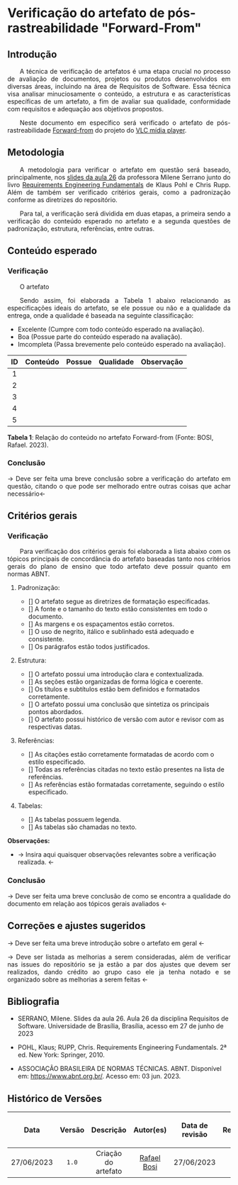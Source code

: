 <div class="body">

# Verificação do artefato de pós-rastreabilidade "Forward-From"

## Introdução

<div align="justify">

&emsp;&emsp;A técnica de verificação de artefatos é uma etapa crucial no processo de avaliação de documentos, projetos ou produtos desenvolvidos em diversas áreas, incluindo na área de Requisitos de Software. Essa técnica visa analisar minuciosamente o conteúdo, a estrutura e as características específicas de um artefato, a fim de avaliar sua qualidade, conformidade com requisitos e adequação aos objetivos propostos.

&emsp;&emsp;Neste documento em específico será verificado o artefato de pós-rastreabilidade <a href="https://requisitos-de-software.github.io/2023.1-VLC/#/pos_rastreabilidade/forward_from.md">Forward-from</a> do projeto do <a href="https://requisitos-de-software.github.io/2023.1-VLC/#/">VLC mídia player</a>.

</div>

## Metodologia

<div align="justify">

&emsp;&emsp;A metodologia para verificar o artefato em questão será baseado, principalmente, nos [slides da aula 26](https://aprender3.unb.br/pluginfile.php/2523172/mod_resource/content/1/Requisitos%20-%20Aula%20026.pdf) da professora Milene Serrano junto do livro [Requirements Engineering Fundamentals](https://aprender3.unb.br/pluginfile.php/2523040/mod_resource/content/2/Rastreabilidade.pdf) de Klaus Pohl e Chris Rupp. Além de também ser verificado critérios gerais, como a padronização conforme as diretrizes do repositório.

&emsp;&emsp;Para tal, a verificação será dividida em duas etapas, a primeira sendo a verificação do conteúdo esperado no artefato e a segunda questões de padronização, estrutura, referências, entre outras.

</div>

## Conteúdo esperado

### Verificação

<div align="justify">

&emsp;&emsp;O artefato 

&emsp;&emsp;Sendo assim, foi elaborada a Tabela 1 abaixo relacionando as especificações ideais do artefato, se ele possue ou não e a qualidade da entrega, onde a qualidade é baseada na seguinte classificação:

- Excelente (Cumpre com todo conteúdo esperado na avaliação).
- Boa (Possue parte do conteúdo esperado na avaliação).
- Imcompleta (Passa brevemente pelo conteúdo esperado na avaliação).

</div>

| ID | Conteúdo | Possue | Qualidade | Observação |
| :-: | :-: | :-: | :-: | :-: |
| 1 |  |  |  |  |
| 2 |  |  |  |  |
| 3 |  |  |  |  |
| 4 |  |  |  |  |
| 5 |  |  |  |  |

<b>Tabela 1</b>: Relação do conteúdo no artefato Forward-from (Fonte: BOSI, Rafael. 2023).

### Conclusão

<div align="justify">

-> Deve ser feita uma breve conclusão sobre a verificação do artefato em questão, citando o que pode ser melhorado entre outras coisas que achar necessário<-

</div>

## Critérios gerais

### Verificação

<div align="justify">

&emsp;&emsp;Para verificação dos critérios gerais foi elaborada a lista abaixo com os tópicos principais de concordância do artefato baseadas tanto nos critérios gerais do plano de ensino que todo artefato deve possuir quanto em normas ABNT.

</div>

1. Padronização:
   - [] O artefato segue as diretrizes de formatação especificadas.
   - [] A fonte e o tamanho do texto estão consistentes em todo o documento.
   - [] As margens e os espaçamentos estão corretos.
   - [] O uso de negrito, itálico e sublinhado está adequado e consistente.
   - [] Os parágrafos estão todos justificados.

2. Estrutura:
   - [] O artefato possui uma introdução clara e contextualizada.
   - [] As seções estão organizadas de forma lógica e coerente.
   - [] Os títulos e subtítulos estão bem definidos e formatados corretamente.
   - [] O artefato possui uma conclusão que sintetiza os principais pontos abordados.
   - [] O artefato possui histórico de versão com autor e revisor com as respectivas datas.

3. Referências:
   - [] As citações estão corretamente formatadas de acordo com o estilo especificado.
   - [] Todas as referências citadas no texto estão presentes na lista de referências.
   - [] As referências estão formatadas corretamente, seguindo o estilo especificado.

4. Tabelas:
   - [] As tabelas possuem legenda.
   - [] As tabelas são chamadas no texto.

<b>Observações:</b>
- -> Insira aqui quaisquer observações relevantes sobre a verificação realizada. <-

### Conclusão

<div align="justify">

-> Deve ser feita uma breve conclusão de como se encontra a qualidade do documento em relação aos tópicos gerais avaliados <-

</div>

## Correções e ajustes sugeridos

<div align="justify">

-> Deve ser feita uma breve introdução sobre o artefato em geral <-

-> Deve ser listada as melhorias a serem consideradas, além de verificar nas issues do repositório se ja estão a par dos ajustes que devem ser realizados, dando crédito ao grupo caso ele ja tenha notado e se organizado sobre as melhorias a serem feitas <-

</div>

## Bibliografia

- SERRANO, Milene. Slides da aula 26. Aula 26 da disciplina Requisitos de Software. Universidade de Brasília, Brasília, acesso em 27 de junho de 2023

- POHL, Klaus; RUPP, Chris. Requirements Engineering Fundamentals. 2ª ed. New York: Springer, 2010.

- ASSOCIAÇÃO BRASILEIRA DE NORMAS TÉCNICAS. ABNT. Disponível em: <https://www.abnt.org.br/>. Acesso em: 03 jun. 2023.


## Histórico de Versões

| <p align="center">Data</p> | <p align="center">Versão</p> | <p align="center">Descrição</p> | <p align="center">Autor(es)</p> | <p align="center">Data de revisão</p> | <p align="center">Revisor(es)</p> |
| :-: | :-: | :-: | :-: | :-: | :-: |
| 27/06/2023 | `1.0` | Criação do artefato | [Rafael Bosi](https://github.com/StrangeUnit28) | 27/06/2023 | [Mizael Santos](https://github.com/frmiza) |